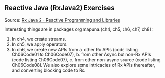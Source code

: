 Reactive Java (RxJava2) Exercises
---------------------------------

Source: [Rx Java 2 - Reactive Programming and Libraries](http://escoffier.me/rxjava-hol/)

Interesting things are in packages org.mapuna.{ch4, ch5, ch6, ch7, ch8}:
1. In ch4, we create streams.
2. In ch5, we apply operators.
3. In ch6, we create new APIs from a. other Rx APIs (code listing Ch06Code01 to Ch06Code07), b. from other Async but non-Rx APIs (code listing Ch06Code07), c. from other non-async source (code listing Ch06Code08). We also explore some intricacies of Rx APIs thereafter, and converting blocking code to Rx.
